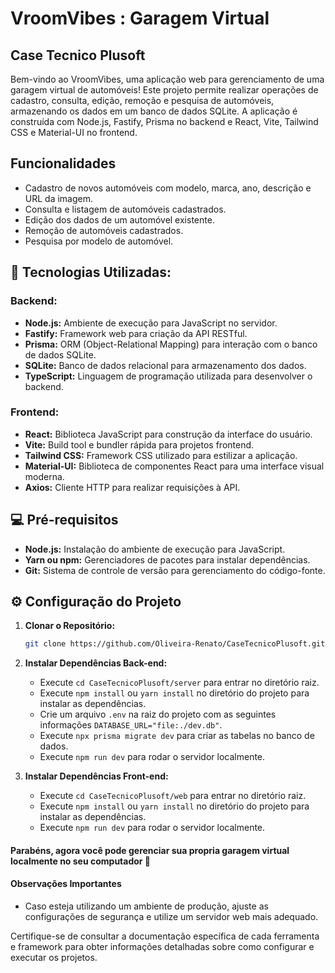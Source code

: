 # VroomVibes : Garagem Virtual

## Case Tecnico Plusoft

Bem-vindo ao VroomVibes, uma aplicação web para gerenciamento de uma garagem virtual de automóveis! Este projeto permite realizar operações de cadastro, consulta, edição, remoção e pesquisa de automóveis, armazenando os dados em um banco de dados SQLite. A aplicação é construída com Node.js, Fastify, Prisma no backend e React, Vite, Tailwind CSS e Material-UI no frontend.

## Funcionalidades

- Cadastro de novos automóveis com modelo, marca, ano, descrição e URL da imagem.
- Consulta e listagem de automóveis cadastrados.
- Edição dos dados de um automóvel existente.
- Remoção de automóveis cadastrados.
- Pesquisa por modelo de automóvel.

## :test_tube: Tecnologias Utilizadas:

### Backend:

- **Node.js:** Ambiente de execução para JavaScript no servidor.
- **Fastify:** Framework web para criação da API RESTful.
- **Prisma:** ORM (Object-Relational Mapping) para interação com o banco de dados SQLite.
- **SQLite:** Banco de dados relacional para armazenamento dos dados.
- **TypeScript:** Linguagem de programação utilizada para desenvolver o backend.

### Frontend:

- **React:** Biblioteca JavaScript para construção da interface do usuário.
- **Vite:** Build tool e bundler rápida para projetos frontend.
- **Tailwind CSS:** Framework CSS utilizado para estilizar a aplicação.
- **Material-UI:** Biblioteca de componentes React para uma interface visual moderna.
- **Axios:** Cliente HTTP para realizar requisições à API.

## :computer: Pré-requisitos

- **Node.js:** Instalação do ambiente de execução para JavaScript.
- **Yarn ou npm:** Gerenciadores de pacotes para instalar dependências.
- **Git:** Sistema de controle de versão para gerenciamento do código-fonte.

## :gear: Configuração do Projeto

1. **Clonar o Repositório:**

   ```bash
   git clone https://github.com/Oliveira-Renato/CaseTecnicoPlusoft.git

2. **Instalar Dependências Back-end:**

   - Execute `cd CaseTecnicoPlusoft/server` para entrar no diretório raiz.
   - Execute `npm install` ou `yarn install` no diretório do projeto para instalar as dependências.
   - Crie um arquivo `.env` na raiz do projeto com as seguintes informações `DATABASE_URL="file:./dev.db"`.
   - Execute `npx prisma migrate dev` para criar as tabelas no banco de dados.
   - Execute `npm run dev` para rodar o servidor localmente.

3. **Instalar Dependências Front-end:**

   - Execute `cd CaseTecnicoPlusoft/web` para entrar no diretório raiz.
   - Execute `npm install` ou `yarn install` no diretório do projeto para instalar as dependências.
   - Execute `npm run dev` para rodar o servidor localmente.

#### Parabéns, agora você pode gerenciar sua propria garagem virtual localmente no seu computador 🎉 


#### Observações Importantes

- Caso esteja utilizando um ambiente de produção, ajuste as configurações de segurança e utilize um servidor web mais adequado.

Certifique-se de consultar a documentação específica de cada ferramenta e framework para obter informações detalhadas sobre como configurar e executar os projetos.

